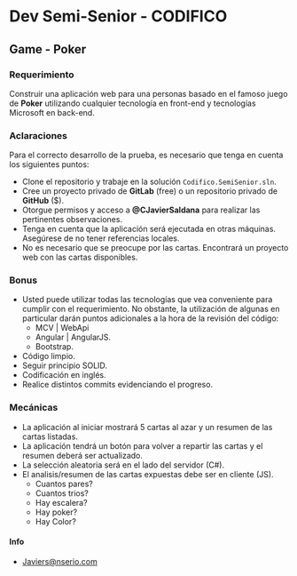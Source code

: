 # Dev Semi-Senior - CODIFICO

## Game - Poker

### Requerimiento
Construir una aplicación web para una personas basado en el famoso juego de **Poker** utilizando cualquier tecnología en front-end y tecnologías Microsoft en back-end.

### Aclaraciones
Para el correcto desarrollo de la prueba, es necesario que tenga en cuenta los siguientes puntos:
+ Clone el repositorio y trabaje en la solución `Codifico.SemiSenior.sln`.
+ Cree un proyecto privado de **GitLab** (free) o un repositorio privado de **GitHub** ($).
+ Otorgue permisos y acceso a **@CJavierSaldana** para realizar las pertinentes observaciones.
+ Tenga en cuenta que la aplicación será ejecutada en otras máquinas. Asegúrese de no tener referencias locales.
+ No es necesario que se preocupe por las cartas. Encontrará un proyecto web con las cartas disponibles.

### Bonus
+ Usted puede utilizar todas las tecnologías que vea conveniente para cumplir con el requerimiento. No obstante, la utilización de algunas en particular darán puntos adicionales a la hora de la revisión del código:
   + MCV | WebApi
   + Angular | AngularJS.
   + Bootstrap.
+ Código limpio.
+ Seguir principio SOLID.
+ Codificación en inglés. 
+ Realice distintos commits evidenciando el progreso.

### Mecánicas
+ La aplicación al iniciar mostrará 5 cartas al azar y un resumen de las cartas listadas.
+ La aplicación tendrá un botón para volver a repartir las cartas y el resumen deberá ser actualizado. 
+ La selección aleatoria será en el lado del servidor (C#).
+ El analisis/resumen de las cartas expuestas debe ser en cliente (JS). 
   + Cuantos pares?
   + Cuantos trios?
   + Hay escalera? 
   + Hay poker?
   + Hay Color?

#### Info
+ Javiers@nserio.com